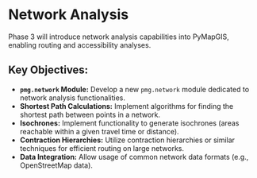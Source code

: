 # Network Analysis

Phase 3 will introduce network analysis capabilities into PyMapGIS, enabling routing and accessibility analyses.

## Key Objectives:

*   **`pmg.network` Module:** Develop a new `pmg.network` module dedicated to network analysis functionalities.
*   **Shortest Path Calculations:** Implement algorithms for finding the shortest path between points in a network.
*   **Isochrones:** Implement functionality to generate isochrones (areas reachable within a given travel time or distance).
*   **Contraction Hierarchies:** Utilize contraction hierarchies or similar techniques for efficient routing on large networks.
*   **Data Integration:** Allow usage of common network data formats (e.g., OpenStreetMap data).
